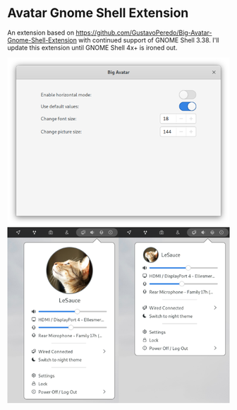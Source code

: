# Avatar Gnome Shell Extension
An extension based on https://github.com/GustavoPeredo/Big-Avatar-Gnome-Shell-Extension with continued support of GNOME Shell 3.38.
I'll update this extension until GNOME Shell 4x+ is ironed out.

![tweaks image](settings-screenshot.png)
![screenshot](screenshot.png)

